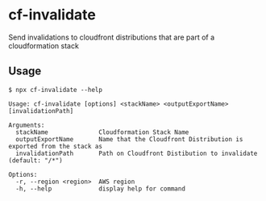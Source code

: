 # cf-invalidate

Send invalidations to cloudfront distributions that are part of a cloudformation stack

## Usage

```shell
$ npx cf-invalidate --help

Usage: cf-invalidate [options] <stackName> <outputExportName> [invalidationPath]

Arguments:
  stackName              Cloudformation Stack Name
  outputExportName       Name that the Cloudfront Distribution is exported from the stack as
  invalidationPath       Path on Cloudfront Distibution to invalidate (default: "/*")

Options:
  -r, --region <region>  AWS region
  -h, --help             display help for command
```
